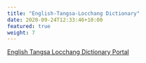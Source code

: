 ```yaml
---
title: "English-Tangsa-Locchang Dictionary"
date: 2020-09-24T12:33:46+10:00
featured: true
weight: 7
---
```


[English Tangsa Locchang Dictionary Portal](dictionary.projectvani.org/eng-tangsa-lochhang/)
